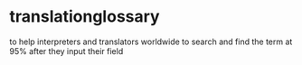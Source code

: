 # translationglossary
to help interpreters and translators worldwide to search and find the term at 95% after they input their field

